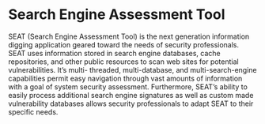 Search Engine Assessment Tool
=============================

SEAT (Search Engine Assessment Tool) is the next generation information digging application geared toward the needs of security professionals. SEAT uses information stored in search engine databases, cache repositories, and other public resources to scan web sites for potential vulnerabilities. It’s multi- threaded, multi-database, and multi-search-engine capabilities permit easy navigation through vast amounts of information with a goal of system security assessment. Furthermore, SEAT’s ability to easily process additional search engine signatures as well as custom made vulnerability databases allows security professionals to adapt SEAT to their specific needs.
